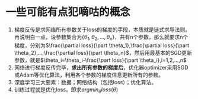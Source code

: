 # 一些可能有点犯嘀咕的概念

1. 梯度反传是求网络所有参数关于loss的梯度的手段，本质就是链式求导法则。再说明白一点，设参数集合为$\{\theta_1,\theta_2,...,\theta_n \}$，共有n个参数，那么就要求n个梯度，分别为$\frac{\partial loss}{\part \theta_1},\frac{\partial loss}{\part \theta_2},...,\frac{\partial loss}{\part \theta_n}$，然后用最基本的SGD更新参数，就是$\theta_i=\theta_i-\frac{\part loss}{\part \theta_i},i=1,2,...,n$
2. 网络进行梯度反传完毕，**求出所有参数的梯度后**，优化器optimizer采用SGD或Adam等优化算法，利用各个参数的梯度信息更新所有的参数。
3. 深度学习三大要素：数据；网络结构（包括loss）；优化算法。
4. 训练过程就是优化loss，即求$argmin_\theta loss(\theta)$